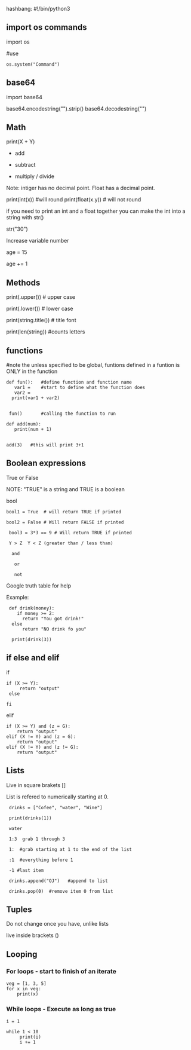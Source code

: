 hashbang: #!/bin/python3

## import os commands

  import os

  #use 
    
    os.system("Command")
 
 ## base64
 
 import base64
 
 base64.encodestring("").strip()
 base64.decodestring("")


 ## Math
  
  print(X + Y)
   
  + add
  - subtract
  * multiply
  / divide
  
  Note: intiger has no decimal point. Float has a decimal point.
  
  print(int(x)) #will round
  print(float(x.y)) # will not round
  
  if you need to print an int and a float together you can make the int into a string with str()
  
  str("30")
  
  Increase variable number
  
  age = 15 
  
  age += 1 

 ## Methods
 
 print(.upper()) # upper case
 
 print(.lower()) # lower case
 
 print(string.title()) # title font
 
 print(len(string)) #counts letters
 
## functions
  #note the unless specified to be global, funtions defined in a funtion is ONLY in the function
  
    def fun():   #define function and function name
       var1 =    #start to define what the function does
       var2 =
      print(var1 + var2)
    
    
     fun()       #calling the function to run

    def add(num):
       print(num + 1)
      
      
    add(3)   #this will print 3+1


 ## Boolean expressions

 True or False
 
 NOTE: "TRUE" is a string and TRUE is a boolean
 
 bool<number>
  
    bool1 = True  # will return TRUE if printed
  
    bool2 = False # Will return FALSE if printed
  
     bool3 = 3*3 == 9 # Will return TRUE if printed
  
     Y > Z  Y < Z (greater than / less than)
   
      and 
   
       or 
   
       not
   
   Google truth table for help
   
   Example:
    
     def drink(money):
        if money >= 2:
          return "You got drink!"
      else
          return "NO drink fo you"
          
      print(drink(3))
 
 
 ## if else and elif 

if

    if (X >= Y): 
         return "output"
     else
     
    fi
    
  elif  
    
    if (X >= Y) and (z = G): 
        return "output"
    elif (X != Y) and (z = G):
        return "output"
    elif (X != Y) and (z != G):
        return "output"
        
 
 ## Lists
 
 Live in square brakets []
 
 List is refered to numerically starting at 0.
 
     drinks = ["Cofee", "water", "Wine"]
  
     print(drinks(1))
    
     water
     
     1:3  grab 1 through 3
     
     1:  #grab starting at 1 to the end of the list
     
     :1  #everything before 1
     
     -1 #last item
     
     drinks.append("OJ")   #append to list
  
     drinks.pop(0)  #remove item 0 from list
     
   
  ## Tuples 
  
   Do not change once you have, unlike lists
   
   live inside brackets ()
   
 ## Looping
 
  ### For loops - start to finish of an iterate
  
    veg = [1, 3, 5]
    for x in veg: 
        print(x)
    
  ### While loops - Execute as long as true
  
    i = 1
    
    while 1 < 10
         print(i)
         i += 1
         
      
      
      
      
      
    

